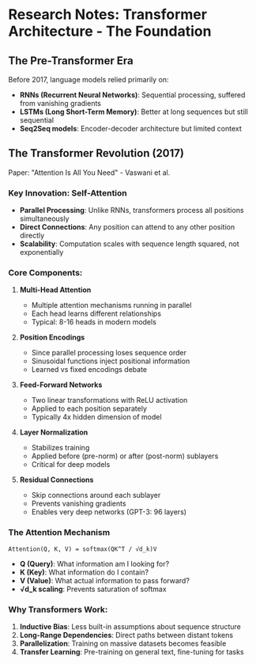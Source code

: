 # Research Notes: Transformer Architecture - The Foundation

## The Pre-Transformer Era
Before 2017, language models relied primarily on:
- **RNNs (Recurrent Neural Networks)**: Sequential processing, suffered from vanishing gradients
- **LSTMs (Long Short-Term Memory)**: Better at long sequences but still sequential
- **Seq2Seq models**: Encoder-decoder architecture but limited context

## The Transformer Revolution (2017)
Paper: "Attention Is All You Need" - Vaswani et al.

### Key Innovation: Self-Attention
- **Parallel Processing**: Unlike RNNs, transformers process all positions simultaneously
- **Direct Connections**: Any position can attend to any other position directly
- **Scalability**: Computation scales with sequence length squared, not exponentially

### Core Components:

1. **Multi-Head Attention**
   - Multiple attention mechanisms running in parallel
   - Each head learns different relationships
   - Typical: 8-16 heads in modern models

2. **Position Encodings**
   - Since parallel processing loses sequence order
   - Sinusoidal functions inject positional information
   - Learned vs fixed encodings debate

3. **Feed-Forward Networks**
   - Two linear transformations with ReLU activation
   - Applied to each position separately
   - Typically 4x hidden dimension of model

4. **Layer Normalization**
   - Stabilizes training
   - Applied before (pre-norm) or after (post-norm) sublayers
   - Critical for deep models

5. **Residual Connections**
   - Skip connections around each sublayer
   - Prevents vanishing gradients
   - Enables very deep networks (GPT-3: 96 layers)

### The Attention Mechanism
```
Attention(Q, K, V) = softmax(QK^T / √d_k)V
```
- **Q (Query)**: What information am I looking for?
- **K (Key)**: What information do I contain?
- **V (Value)**: What actual information to pass forward?
- **√d_k scaling**: Prevents saturation of softmax

### Why Transformers Work:
1. **Inductive Bias**: Less built-in assumptions about sequence structure
2. **Long-Range Dependencies**: Direct paths between distant tokens
3. **Parallelization**: Training on massive datasets becomes feasible
4. **Transfer Learning**: Pre-training on general text, fine-tuning for tasks